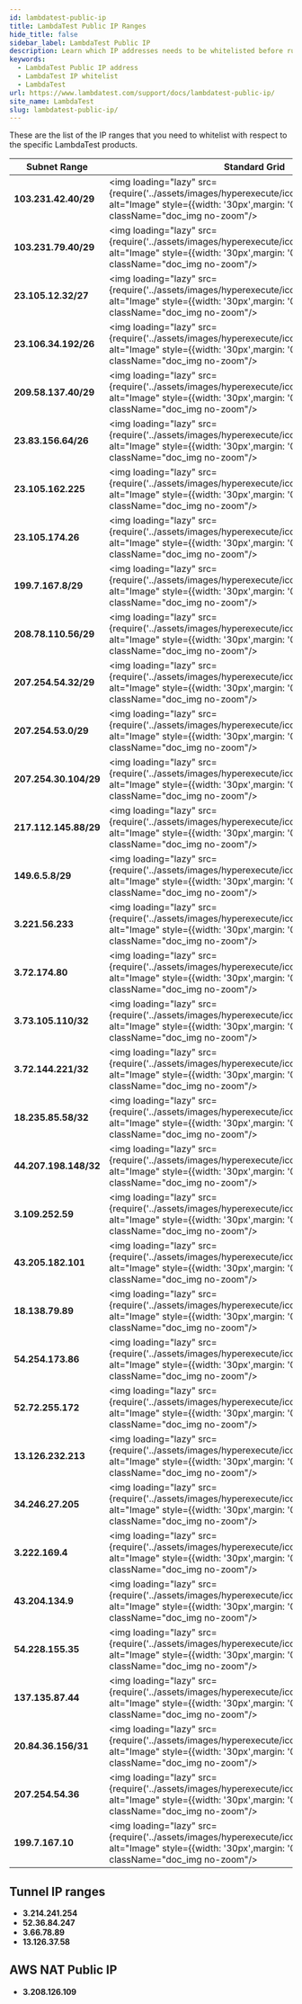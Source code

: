 ```yaml
---
id: lambdatest-public-ip
title: LambdaTest Public IP Ranges
hide_title: false
sidebar_label: LambdaTest Public IP
description: Learn which IP addresses needs to be whitelisted before running your tests on lambdatest grid and its other products
keywords:
  - LambdaTest Public IP address
  - LambdaTest IP whitelist
  - LambdaTest 
url: https://www.lambdatest.com/support/docs/lambdatest-public-ip/
site_name: LambdaTest
slug: lambdatest-public-ip/
---
```


<script type="application/ld+json"
      dangerouslySetInnerHTML={{ __html: JSON.stringify({
       "@context": "https://schema.org",
        "@type": "BreadcrumbList",
        "itemListElement": [{
          "@type": "ListItem",
          "position": 1,
          "name": "Home",
          "item": "https://www.lambdatest.com"
        },{
          "@type": "ListItem",
          "position": 2,
          "name": "Support",
          "item": "https://www.lambdatest.com/support/docs/"
        },{
          "@type": "ListItem",
          "position": 3,
          "name": "LambdaTest Public IPs",
          "item": "https://www.lambdatest.com/support/docs/lambdatest-public-ip/"
        }]
      })
    }}
></script>

These are the list of the IP ranges that you need to whitelist with respect to the specific LambdaTest products.

| Subnet Range | Standard Grid | HyperExecute | Real Device | Real Time |
|--------------|---------------------|--------------|-------------|-----------|
|**103.231.42.40/29**|<img loading="lazy" src={require('../assets/images/hyperexecute/icons/passed.png').default} alt="Image" style={{width: '30px',margin: '0px'}}  className="doc_img no-zoom"/>|<img loading="lazy" src={require('../assets/images/hyperexecute/icons/passed.png').default} alt="Image" style={{width: '30px',margin: '0px',}}  className="doc_img no-zoom"/>|<img loading="lazy" src={require('../assets/images/hyperexecute/icons/passed.png').default} alt="Image" style={{width: '30px',margin: '0px',}}  className="doc_img no-zoom"/>|<img loading="lazy" src={require('../assets/images/hyperexecute/icons/failed.png').default} alt="Image" style={{width: '30px',margin: '0px',}}  className="doc_img no-zoom"/>|
|**103.231.79.40/29**|<img loading="lazy" src={require('../assets/images/hyperexecute/icons/passed.png').default} alt="Image" style={{width: '30px',margin: '0px'}}  className="doc_img no-zoom"/>|<img loading="lazy" src={require('../assets/images/hyperexecute/icons/passed.png').default} alt="Image" style={{width: '30px',margin: '0px',}}  className="doc_img no-zoom"/>|<img loading="lazy" src={require('../assets/images/hyperexecute/icons/passed.png').default} alt="Image" style={{width: '30px',margin: '0px',}}  className="doc_img no-zoom"/>|<img loading="lazy" src={require('../assets/images/hyperexecute/icons/failed.png').default} alt="Image" style={{width: '30px',margin: '0px',}}  className="doc_img no-zoom"/>|
|**23.105.12.32/27**|<img loading="lazy" src={require('../assets/images/hyperexecute/icons/passed.png').default} alt="Image" style={{width: '30px',margin: '0px'}}  className="doc_img no-zoom"/>|<img loading="lazy" src={require('../assets/images/hyperexecute/icons/failed.png').default} alt="Image" style={{width: '30px',margin: '0px',}}  className="doc_img no-zoom"/>|<img loading="lazy" src={require('../assets/images/hyperexecute/icons/failed.png').default} alt="Image" style={{width: '30px',margin: '0px',}}  className="doc_img no-zoom"/>|<img loading="lazy" src={require('../assets/images/hyperexecute/icons/passed.png').default} alt="Image" style={{width: '30px',margin: '0px'}}  className="doc_img no-zoom"/>|
|**23.106.34.192/26**|<img loading="lazy" src={require('../assets/images/hyperexecute/icons/passed.png').default} alt="Image" style={{width: '30px',margin: '0px'}}  className="doc_img no-zoom"/>|<img loading="lazy" src={require('../assets/images/hyperexecute/icons/failed.png').default} alt="Image" style={{width: '30px',margin: '0px',}}  className="doc_img no-zoom"/>|<img loading="lazy" src={require('../assets/images/hyperexecute/icons/failed.png').default} alt="Image" style={{width: '30px',margin: '0px',}}  className="doc_img no-zoom"/>|<img loading="lazy" src={require('../assets/images/hyperexecute/icons/passed.png').default} alt="Image" style={{width: '30px',margin: '0px'}}  className="doc_img no-zoom"/>|
|**209.58.137.40/29**|<img loading="lazy" src={require('../assets/images/hyperexecute/icons/failed.png').default} alt="Image" style={{width: '30px',margin: '0px',}}  className="doc_img no-zoom"/>|<img loading="lazy" src={require('../assets/images/hyperexecute/icons/failed.png').default} alt="Image" style={{width: '30px',margin: '0px',}}  className="doc_img no-zoom"/>|<img loading="lazy" src={require('../assets/images/hyperexecute/icons/passed.png').default} alt="Image" style={{width: '30px',margin: '0px'}}  className="doc_img no-zoom"/>|<img loading="lazy" src={require('../assets/images/hyperexecute/icons/failed.png').default} alt="Image" style={{width: '30px',margin: '0px'}}  className="doc_img no-zoom"/>|
|**23.83.156.64/26**|<img loading="lazy" src={require('../assets/images/hyperexecute/icons/passed.png').default} alt="Image" style={{width: '30px',margin: '0px'}}  className="doc_img no-zoom"/>|<img loading="lazy" src={require('../assets/images/hyperexecute/icons/failed.png').default} alt="Image" style={{width: '30px',margin: '0px',}}  className="doc_img no-zoom"/>|<img loading="lazy" src={require('../assets/images/hyperexecute/icons/failed.png').default} alt="Image" style={{width: '30px',margin: '0px',}}  className="doc_img no-zoom"/>|<img loading="lazy" src={require('../assets/images/hyperexecute/icons/passed.png').default} alt="Image" style={{width: '30px',margin: '0px'}}  className="doc_img no-zoom"/>|
|**23.105.162.225**|<img loading="lazy" src={require('../assets/images/hyperexecute/icons/failed.png').default} alt="Image" style={{width: '30px',margin: '0px',}}  className="doc_img no-zoom"/>|<img loading="lazy" src={require('../assets/images/hyperexecute/icons/failed.png').default} alt="Image" style={{width: '30px',margin: '0px',}}  className="doc_img no-zoom"/>|<img loading="lazy" src={require('../assets/images/hyperexecute/icons/failed.png').default} alt="Image" style={{width: '30px',margin: '0px',}}  className="doc_img no-zoom"/>|<img loading="lazy" src={require('../assets/images/hyperexecute/icons/passed.png').default} alt="Image" style={{width: '30px',margin: '0px'}}  className="doc_img no-zoom"/>|
|**23.105.174.26**|<img loading="lazy" src={require('../assets/images/hyperexecute/icons/failed.png').default} alt="Image" style={{width: '30px',margin: '0px',}}  className="doc_img no-zoom"/>|<img loading="lazy" src={require('../assets/images/hyperexecute/icons/failed.png').default} alt="Image" style={{width: '30px',margin: '0px',}}  className="doc_img no-zoom"/>|<img loading="lazy" src={require('../assets/images/hyperexecute/icons/failed.png').default} alt="Image" style={{width: '30px',margin: '0px',}}  className="doc_img no-zoom"/>|<img loading="lazy" src={require('../assets/images/hyperexecute/icons/passed.png').default} alt="Image" style={{width: '30px',margin: '0px'}}  className="doc_img no-zoom"/>|
|**199.7.167.8/29**|<img loading="lazy" src={require('../assets/images/hyperexecute/icons/passed.png').default} alt="Image" style={{width: '30px',margin: '0px'}}  className="doc_img no-zoom"/>|<img loading="lazy" src={require('../assets/images/hyperexecute/icons/passed.png').default} alt="Image" style={{width: '30px',margin: '0px'}}  className="doc_img no-zoom"/>|<img loading="lazy" src={require('../assets/images/hyperexecute/icons/failed.png').default} alt="Image" style={{width: '30px',margin: '0px',}}  className="doc_img no-zoom"/>|<img loading="lazy" src={require('../assets/images/hyperexecute/icons/passed.png').default} alt="Image" style={{width: '30px',margin: '0px'}}  className="doc_img no-zoom"/>|
|**208.78.110.56/29**|<img loading="lazy" src={require('../assets/images/hyperexecute/icons/passed.png').default} alt="Image" style={{width: '30px',margin: '0px'}}  className="doc_img no-zoom"/>|<img loading="lazy" src={require('../assets/images/hyperexecute/icons/passed.png').default} alt="Image" style={{width: '30px',margin: '0px'}}  className="doc_img no-zoom"/>|<img loading="lazy" src={require('../assets/images/hyperexecute/icons/failed.png').default} alt="Image" style={{width: '30px',margin: '0px',}}  className="doc_img no-zoom"/>|<img loading="lazy" src={require('../assets/images/hyperexecute/icons/passed.png').default} alt="Image" style={{width: '30px',margin: '0px'}}  className="doc_img no-zoom"/>|
|**207.254.54.32/29**|<img loading="lazy" src={require('../assets/images/hyperexecute/icons/passed.png').default} alt="Image" style={{width: '30px',margin: '0px'}}  className="doc_img no-zoom"/>|<img loading="lazy" src={require('../assets/images/hyperexecute/icons/passed.png').default} alt="Image" style={{width: '30px',margin: '0px'}}  className="doc_img no-zoom"/>|<img loading="lazy" src={require('../assets/images/hyperexecute/icons/failed.png').default} alt="Image" style={{width: '30px',margin: '0px',}}  className="doc_img no-zoom"/>|<img loading="lazy" src={require('../assets/images/hyperexecute/icons/passed.png').default} alt="Image" style={{width: '30px',margin: '0px'}}  className="doc_img no-zoom"/>|
|**207.254.53.0/29**|<img loading="lazy" src={require('../assets/images/hyperexecute/icons/passed.png').default} alt="Image" style={{width: '30px',margin: '0px'}}  className="doc_img no-zoom"/>|<img loading="lazy" src={require('../assets/images/hyperexecute/icons/passed.png').default} alt="Image" style={{width: '30px',margin: '0px'}}  className="doc_img no-zoom"/>|<img loading="lazy" src={require('../assets/images/hyperexecute/icons/failed.png').default} alt="Image" style={{width: '30px',margin: '0px',}}  className="doc_img no-zoom"/>|<img loading="lazy" src={require('../assets/images/hyperexecute/icons/passed.png').default} alt="Image" style={{width: '30px',margin: '0px'}}  className="doc_img no-zoom"/>|
|**207.254.30.104/29**|<img loading="lazy" src={require('../assets/images/hyperexecute/icons/passed.png').default} alt="Image" style={{width: '30px',margin: '0px'}}  className="doc_img no-zoom"/>|<img loading="lazy" src={require('../assets/images/hyperexecute/icons/failed.png').default} alt="Image" style={{width: '30px',margin: '0px',}}  className="doc_img no-zoom"/>|<img loading="lazy" src={require('../assets/images/hyperexecute/icons/failed.png').default} alt="Image" style={{width: '30px',margin: '0px',}}  className="doc_img no-zoom"/>|<img loading="lazy" src={require('../assets/images/hyperexecute/icons/passed.png').default} alt="Image" style={{width: '30px',margin: '0px'}}  className="doc_img no-zoom"/>|
|**217.112.145.88/29**|<img loading="lazy" src={require('../assets/images/hyperexecute/icons/passed.png').default} alt="Image" style={{width: '30px',margin: '0px'}}  className="doc_img no-zoom"/>|<img loading="lazy" src={require('../assets/images/hyperexecute/icons/failed.png').default} alt="Image" style={{width: '30px',margin: '0px',}}  className="doc_img no-zoom"/>|<img loading="lazy" src={require('../assets/images/hyperexecute/icons/passed.png').default} alt="Image" style={{width: '30px',margin: '0px'}}  className="doc_img no-zoom"/>|<img loading="lazy" src={require('../assets/images/hyperexecute/icons/failed.png').default} alt="Image" style={{width: '30px',margin: '0px'}}  className="doc_img no-zoom"/>|
|**149.6.5.8/29**|<img loading="lazy" src={require('../assets/images/hyperexecute/icons/passed.png').default} alt="Image" style={{width: '30px',margin: '0px'}}  className="doc_img no-zoom"/>|<img loading="lazy" src={require('../assets/images/hyperexecute/icons/failed.png').default} alt="Image" style={{width: '30px',margin: '0px',}}  className="doc_img no-zoom"/>|<img loading="lazy" src={require('../assets/images/hyperexecute/icons/passed.png').default} alt="Image" style={{width: '30px',margin: '0px'}}  className="doc_img no-zoom"/>|<img loading="lazy" src={require('../assets/images/hyperexecute/icons/failed.png').default} alt="Image" style={{width: '30px',margin: '0px'}}  className="doc_img no-zoom"/>|
|**3.221.56.233**|<img loading="lazy" src={require('../assets/images/hyperexecute/icons/failed.png').default} alt="Image" style={{width: '30px',margin: '0px'}}  className="doc_img no-zoom"/>|<img loading="lazy" src={require('../assets/images/hyperexecute/icons/failed.png').default} alt="Image" style={{width: '30px',margin: '0px'}}  className="doc_img no-zoom"/>|<img loading="lazy" src={require('../assets/images/hyperexecute/icons/passed.png').default} alt="Image" style={{width: '30px',margin: '0px'}}  className="doc_img no-zoom"/>|<img loading="lazy" src={require('../assets/images/hyperexecute/icons/failed.png').default} alt="Image" style={{width: '30px',margin: '0px'}}  className="doc_img no-zoom"/>|
|**3.72.174.80**|<img loading="lazy" src={require('../assets/images/hyperexecute/icons/failed.png').default} alt="Image" style={{width: '30px',margin: '0px'}}  className="doc_img no-zoom"/>|<img loading="lazy" src={require('../assets/images/hyperexecute/icons/failed.png').default} alt="Image" style={{width: '30px',margin: '0px'}}  className="doc_img no-zoom"/>|<img loading="lazy" src={require('../assets/images/hyperexecute/icons/passed.png').default} alt="Image" style={{width: '30px',margin: '0px'}}  className="doc_img no-zoom"/>|<img loading="lazy" src={require('../assets/images/hyperexecute/icons/failed.png').default} alt="Image" style={{width: '30px',margin: '0px'}}  className="doc_img no-zoom"/>|
|**3.73.105.110/32**|<img loading="lazy" src={require('../assets/images/hyperexecute/icons/failed.png').default} alt="Image" style={{width: '30px',margin: '0px'}}  className="doc_img no-zoom"/>|<img loading="lazy" src={require('../assets/images/hyperexecute/icons/failed.png').default} alt="Image" style={{width: '30px',margin: '0px'}}  className="doc_img no-zoom"/>|<img loading="lazy" src={require('../assets/images/hyperexecute/icons/passed.png').default} alt="Image" style={{width: '30px',margin: '0px'}}  className="doc_img no-zoom"/>|<img loading="lazy" src={require('../assets/images/hyperexecute/icons/failed.png').default} alt="Image" style={{width: '30px',margin: '0px'}}  className="doc_img no-zoom"/>|
|**3.72.144.221/32**|<img loading="lazy" src={require('../assets/images/hyperexecute/icons/failed.png').default} alt="Image" style={{width: '30px',margin: '0px'}}  className="doc_img no-zoom"/>|<img loading="lazy" src={require('../assets/images/hyperexecute/icons/failed.png').default} alt="Image" style={{width: '30px',margin: '0px'}}  className="doc_img no-zoom"/>|<img loading="lazy" src={require('../assets/images/hyperexecute/icons/passed.png').default} alt="Image" style={{width: '30px',margin: '0px'}}  className="doc_img no-zoom"/>|<img loading="lazy" src={require('../assets/images/hyperexecute/icons/failed.png').default} alt="Image" style={{width: '30px',margin: '0px'}}  className="doc_img no-zoom"/>|
|**18.235.85.58/32**|<img loading="lazy" src={require('../assets/images/hyperexecute/icons/failed.png').default} alt="Image" style={{width: '30px',margin: '0px'}}  className="doc_img no-zoom"/>|<img loading="lazy" src={require('../assets/images/hyperexecute/icons/failed.png').default} alt="Image" style={{width: '30px',margin: '0px'}}  className="doc_img no-zoom"/>|<img loading="lazy" src={require('../assets/images/hyperexecute/icons/passed.png').default} alt="Image" style={{width: '30px',margin: '0px'}}  className="doc_img no-zoom"/>|<img loading="lazy" src={require('../assets/images/hyperexecute/icons/failed.png').default} alt="Image" style={{width: '30px',margin: '0px'}}  className="doc_img no-zoom"/>|
|**44.207.198.148/32**|<img loading="lazy" src={require('../assets/images/hyperexecute/icons/failed.png').default} alt="Image" style={{width: '30px',margin: '0px'}}  className="doc_img no-zoom"/>|<img loading="lazy" src={require('../assets/images/hyperexecute/icons/failed.png').default} alt="Image" style={{width: '30px',margin: '0px'}}  className="doc_img no-zoom"/>|<img loading="lazy" src={require('../assets/images/hyperexecute/icons/passed.png').default} alt="Image" style={{width: '30px',margin: '0px'}}  className="doc_img no-zoom"/>|<img loading="lazy" src={require('../assets/images/hyperexecute/icons/failed.png').default} alt="Image" style={{width: '30px',margin: '0px'}}  className="doc_img no-zoom"/>|
|**3.109.252.59**|<img loading="lazy" src={require('../assets/images/hyperexecute/icons/failed.png').default} alt="Image" style={{width: '30px',margin: '0px'}}  className="doc_img no-zoom"/>|<img loading="lazy" src={require('../assets/images/hyperexecute/icons/failed.png').default} alt="Image" style={{width: '30px',margin: '0px'}}  className="doc_img no-zoom"/>|<img loading="lazy" src={require('../assets/images/hyperexecute/icons/passed.png').default} alt="Image" style={{width: '30px',margin: '0px'}}  className="doc_img no-zoom"/>|<img loading="lazy" src={require('../assets/images/hyperexecute/icons/failed.png').default} alt="Image" style={{width: '30px',margin: '0px'}}  className="doc_img no-zoom"/>|
|**43.205.182.101**|<img loading="lazy" src={require('../assets/images/hyperexecute/icons/failed.png').default} alt="Image" style={{width: '30px',margin: '0px'}}  className="doc_img no-zoom"/>|<img loading="lazy" src={require('../assets/images/hyperexecute/icons/failed.png').default} alt="Image" style={{width: '30px',margin: '0px'}}  className="doc_img no-zoom"/>|<img loading="lazy" src={require('../assets/images/hyperexecute/icons/passed.png').default} alt="Image" style={{width: '30px',margin: '0px'}}  className="doc_img no-zoom"/>|<img loading="lazy" src={require('../assets/images/hyperexecute/icons/failed.png').default} alt="Image" style={{width: '30px',margin: '0px'}}  className="doc_img no-zoom"/>|
|**18.138.79.89**|<img loading="lazy" src={require('../assets/images/hyperexecute/icons/failed.png').default} alt="Image" style={{width: '30px',margin: '0px'}}  className="doc_img no-zoom"/>|<img loading="lazy" src={require('../assets/images/hyperexecute/icons/failed.png').default} alt="Image" style={{width: '30px',margin: '0px'}}  className="doc_img no-zoom"/>|<img loading="lazy" src={require('../assets/images/hyperexecute/icons/passed.png').default} alt="Image" style={{width: '30px',margin: '0px'}}  className="doc_img no-zoom"/>|<img loading="lazy" src={require('../assets/images/hyperexecute/icons/failed.png').default} alt="Image" style={{width: '30px',margin: '0px'}}  className="doc_img no-zoom"/>|
|**54.254.173.86**|<img loading="lazy" src={require('../assets/images/hyperexecute/icons/failed.png').default} alt="Image" style={{width: '30px',margin: '0px'}}  className="doc_img no-zoom"/>|<img loading="lazy" src={require('../assets/images/hyperexecute/icons/failed.png').default} alt="Image" style={{width: '30px',margin: '0px'}}  className="doc_img no-zoom"/>|<img loading="lazy" src={require('../assets/images/hyperexecute/icons/passed.png').default} alt="Image" style={{width: '30px',margin: '0px'}}  className="doc_img no-zoom"/>|<img loading="lazy" src={require('../assets/images/hyperexecute/icons/failed.png').default} alt="Image" style={{width: '30px',margin: '0px'}}  className="doc_img no-zoom"/>|
|**52.72.255.172**|<img loading="lazy" src={require('../assets/images/hyperexecute/icons/passed.png').default} alt="Image" style={{width: '30px',margin: '0px'}}  className="doc_img no-zoom"/>|<img loading="lazy" src={require('../assets/images/hyperexecute/icons/failed.png').default} alt="Image" style={{width: '30px',margin: '0px'}}  className="doc_img no-zoom"/>|<img loading="lazy" src={require('../assets/images/hyperexecute/icons/failed.png').default} alt="Image" style={{width: '30px',margin: '0px'}}  className="doc_img no-zoom"/>|<img loading="lazy" src={require('../assets/images/hyperexecute/icons/passed.png').default} alt="Image" style={{width: '30px',margin: '0px'}}  className="doc_img no-zoom"/>|
|**13.126.232.213**|<img loading="lazy" src={require('../assets/images/hyperexecute/icons/passed.png').default} alt="Image" style={{width: '30px',margin: '0px'}}  className="doc_img no-zoom"/>|<img loading="lazy" src={require('../assets/images/hyperexecute/icons/failed.png').default} alt="Image" style={{width: '30px',margin: '0px'}}  className="doc_img no-zoom"/>|<img loading="lazy" src={require('../assets/images/hyperexecute/icons/failed.png').default} alt="Image" style={{width: '30px',margin: '0px'}}  className="doc_img no-zoom"/>|<img loading="lazy" src={require('../assets/images/hyperexecute/icons/passed.png').default} alt="Image" style={{width: '30px',margin: '0px'}}  className="doc_img no-zoom"/>|
|**34.246.27.205**|<img loading="lazy" src={require('../assets/images/hyperexecute/icons/passed.png').default} alt="Image" style={{width: '30px',margin: '0px'}}  className="doc_img no-zoom"/>|<img loading="lazy" src={require('../assets/images/hyperexecute/icons/failed.png').default} alt="Image" style={{width: '30px',margin: '0px'}}  className="doc_img no-zoom"/>|<img loading="lazy" src={require('../assets/images/hyperexecute/icons/failed.png').default} alt="Image" style={{width: '30px',margin: '0px'}}  className="doc_img no-zoom"/>|<img loading="lazy" src={require('../assets/images/hyperexecute/icons/passed.png').default} alt="Image" style={{width: '30px',margin: '0px'}}  className="doc_img no-zoom"/>|
|**3.222.169.4**|<img loading="lazy" src={require('../assets/images/hyperexecute/icons/passed.png').default} alt="Image" style={{width: '30px',margin: '0px'}}  className="doc_img no-zoom"/>|<img loading="lazy" src={require('../assets/images/hyperexecute/icons/failed.png').default} alt="Image" style={{width: '30px',margin: '0px'}}  className="doc_img no-zoom"/>|<img loading="lazy" src={require('../assets/images/hyperexecute/icons/failed.png').default} alt="Image" style={{width: '30px',margin: '0px'}}  className="doc_img no-zoom"/>|<img loading="lazy" src={require('../assets/images/hyperexecute/icons/passed.png').default} alt="Image" style={{width: '30px',margin: '0px'}}  className="doc_img no-zoom"/>|
|**43.204.134.9**|<img loading="lazy" src={require('../assets/images/hyperexecute/icons/passed.png').default} alt="Image" style={{width: '30px',margin: '0px'}}  className="doc_img no-zoom"/>|<img loading="lazy" src={require('../assets/images/hyperexecute/icons/failed.png').default} alt="Image" style={{width: '30px',margin: '0px'}}  className="doc_img no-zoom"/>|<img loading="lazy" src={require('../assets/images/hyperexecute/icons/failed.png').default} alt="Image" style={{width: '30px',margin: '0px'}}  className="doc_img no-zoom"/>|<img loading="lazy" src={require('../assets/images/hyperexecute/icons/passed.png').default} alt="Image" style={{width: '30px',margin: '0px'}}  className="doc_img no-zoom"/>|
|**54.228.155.35**|<img loading="lazy" src={require('../assets/images/hyperexecute/icons/passed.png').default} alt="Image" style={{width: '30px',margin: '0px'}}  className="doc_img no-zoom"/>|<img loading="lazy" src={require('../assets/images/hyperexecute/icons/failed.png').default} alt="Image" style={{width: '30px',margin: '0px'}}  className="doc_img no-zoom"/>|<img loading="lazy" src={require('../assets/images/hyperexecute/icons/failed.png').default} alt="Image" style={{width: '30px',margin: '0px'}}  className="doc_img no-zoom"/>|<img loading="lazy" src={require('../assets/images/hyperexecute/icons/passed.png').default} alt="Image" style={{width: '30px',margin: '0px'}}  className="doc_img no-zoom"/>|
|**137.135.87.44**|<img loading="lazy" src={require('../assets/images/hyperexecute/icons/failed.png').default} alt="Image" style={{width: '30px',margin: '0px'}}  className="doc_img no-zoom"/>|<img loading="lazy" src={require('../assets/images/hyperexecute/icons/passed.png').default} alt="Image" style={{width: '30px',margin: '0px'}}  className="doc_img no-zoom"/>|<img loading="lazy" src={require('../assets/images/hyperexecute/icons/failed.png').default} alt="Image" style={{width: '30px',margin: '0px'}}  className="doc_img no-zoom"/>|<img loading="lazy" src={require('../assets/images/hyperexecute/icons/failed.png').default} alt="Image" style={{width: '30px',margin: '0px'}}  className="doc_img no-zoom"/>|
|**20.84.36.156/31**|<img loading="lazy" src={require('../assets/images/hyperexecute/icons/failed.png').default} alt="Image" style={{width: '30px',margin: '0px'}}  className="doc_img no-zoom"/>|<img loading="lazy" src={require('../assets/images/hyperexecute/icons/passed.png').default} alt="Image" style={{width: '30px',margin: '0px'}}  className="doc_img no-zoom"/>|<img loading="lazy" src={require('../assets/images/hyperexecute/icons/failed.png').default} alt="Image" style={{width: '30px',margin: '0px'}}  className="doc_img no-zoom"/>|<img loading="lazy" src={require('../assets/images/hyperexecute/icons/failed.png').default} alt="Image" style={{width: '30px',margin: '0px'}}  className="doc_img no-zoom"/>|
|**207.254.54.36**|<img loading="lazy" src={require('../assets/images/hyperexecute/icons/failed.png').default} alt="Image" style={{width: '30px',margin: '0px'}}  className="doc_img no-zoom"/>|<img loading="lazy" src={require('../assets/images/hyperexecute/icons/passed.png').default} alt="Image" style={{width: '30px',margin: '0px'}}  className="doc_img no-zoom"/>|<img loading="lazy" src={require('../assets/images/hyperexecute/icons/failed.png').default} alt="Image" style={{width: '30px',margin: '0px'}}  className="doc_img no-zoom"/>|<img loading="lazy" src={require('../assets/images/hyperexecute/icons/failed.png').default} alt="Image" style={{width: '30px',margin: '0px'}}  className="doc_img no-zoom"/>|
|**199.7.167.10**|<img loading="lazy" src={require('../assets/images/hyperexecute/icons/failed.png').default} alt="Image" style={{width: '30px',margin: '0px'}}  className="doc_img no-zoom"/>|<img loading="lazy" src={require('../assets/images/hyperexecute/icons/passed.png').default} alt="Image" style={{width: '30px',margin: '0px'}}  className="doc_img no-zoom"/>|<img loading="lazy" src={require('../assets/images/hyperexecute/icons/failed.png').default} alt="Image" style={{width: '30px',margin: '0px'}}  className="doc_img no-zoom"/>|<img loading="lazy" src={require('../assets/images/hyperexecute/icons/failed.png').default} alt="Image" style={{width: '30px',margin: '0px'}}  className="doc_img no-zoom"/>|

## Tunnel IP ranges
- **3.214.241.254**
- **52.36.84.247**
- **3.66.78.89**
- **13.126.37.58**

## AWS NAT Public IP
- **3.208.126.109**